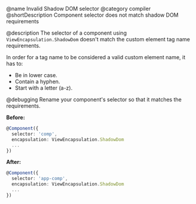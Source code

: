 @name Invalid Shadow DOM selector
@category compiler
@shortDescription Component selector does not match shadow DOM requirements

@description
The selector of a component using `ViewEncapsulation.ShadowDom` doesn't match the custom element tag name requirements.

In order for a tag name to be considered a valid custom element name, it has to:

- Be in lower case.
- Contain a hyphen.
- Start with a letter (a-z).

@debugging
Rename your component's selector so that it matches the requirements.

**Before:**

```typescript
@Component({
  selector: 'comp',
  encapsulation: ViewEncapsulation.ShadowDom
  ...
})
```

**After:**

```typescript
@Component({
  selector: 'app-comp',
  encapsulation: ViewEncapsulation.ShadowDom
  ...
})
```
